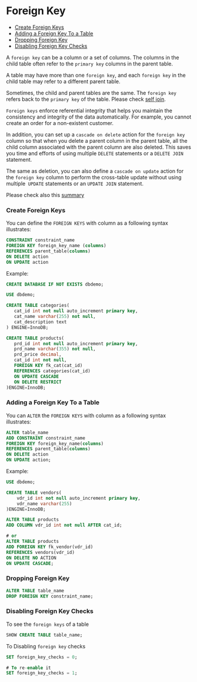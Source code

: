 # Foreign Key

* [Create Foreign Keys](#create-foreign-keys)
* [Adding a Foreign Key To a Table](#adding-a-foreign-key-to-a-table)
* [Dropping Foreign Key](#dropping-foreign-key)
* [Disabling Foreign Key Checks](#disabling-foreign-key-checks)

A `foreign key` can be a column or a set of columns. The columns in the child table often refer to the `primary key` columns in the parent table.

A table may have more than one `foreign key`, and each `foreign key` in the child table may refer to a different parent table.

Sometimes, the child and parent tables are the same. The `foreign key` refers back to the `primary key` of the table. Please check [self join](../data-manipulation/join.md#self-join).

`Foreign keys` enforce referential integrity that helps you maintain the consistency and integrity of the data automatically. For example, you cannot create an order for a non-existent customer.

In addition, you can set up a `cascade on delete` action for the `foreign key` column so that when you delete a parent column in the parent table, all the child column associated with the parent column are also deleted. This saves you time and efforts of using multiple `DELETE` statements or a `DELETE JOIN` statement.

The same as deletion, you can also define a `cascade on update` action for the `foreign key` column to perform the cross-table update without using multiple` UPDATE` statements or an `UPDATE JOIN` statement.

Please check also this [summary](../data-modeling/database-keys.md)

### Create Foreign Keys
You can define the `FOREIGN KEYS` with column as a following syntax illustrates:
```sql
CONSTRAINT constraint_name
FOREIGN KEY foreign_key_name (columns)
REFERENCES parent_table(columns)
ON DELETE action
ON UPDATE action
```
Example:
```sql
CREATE DATABASE IF NOT EXISTS dbdemo;

USE dbdemo;

CREATE TABLE categories(
   cat_id int not null auto_increment primary key,
   cat_name varchar(255) not null,
   cat_description text
) ENGINE=InnoDB;

CREATE TABLE products(
   prd_id int not null auto_increment primary key,
   prd_name varchar(355) not null,
   prd_price decimal,
   cat_id int not null,
   FOREIGN KEY fk_cat(cat_id)
   REFERENCES categories(cat_id)
   ON UPDATE CASCADE
   ON DELETE RESTRICT
)ENGINE=InnoDB;
```

### Adding a Foreign Key To a Table
You can `ALTER` the `FOREIGN KEYS` with column as a following syntax illustrates:
```sql
ALTER table_name
ADD CONSTRAINT constraint_name
FOREIGN KEY foreign_key_name(columns)
REFERENCES parent_table(columns)
ON DELETE action
ON UPDATE action;
```
Example:
```sql
USE dbdemo;

CREATE TABLE vendors(
    vdr_id int not null auto_increment primary key,
    vdr_name varchar(255)
)ENGINE=InnoDB;

ALTER TABLE products
ADD COLUMN vdr_id int not null AFTER cat_id;

# or
ALTER TABLE products
ADD FOREIGN KEY fk_vendor(vdr_id)
REFERENCES vendors(vdr_id)
ON DELETE NO ACTION
ON UPDATE CASCADE;
```

### Dropping Foreign Key
```sql
ALTER TABLE table_name
DROP FOREIGN KEY constraint_name;
```

### Disabling Foreign Key Checks
To see the `foreign keys` of a table
```sql
SHOW CREATE TABLE table_name;
```
To Disabling `foreign key` checks
```sql
SET foreign_key_checks = 0;

# To re-enable it
SET foreign_key_checks = 1;
```
